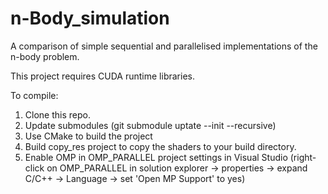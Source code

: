 # n-Body_simulation
A comparison of simple sequential and parallelised implementations of the n-body problem.

This project requires CUDA runtime libraries.

To compile:
1. Clone this repo.
2. Update submodules (git submodule uptate --init --recursive)
3. Use CMake to build the project
4. Build copy_res project to copy the shaders to your build directory.
5. Enable OMP in OMP_PARALLEL project settings in Visual Studio
(right-click on OMP_PARALLEL in solution explorer -> properties -> expand C/C++ -> Language -> set 'Open MP Support' to yes)
